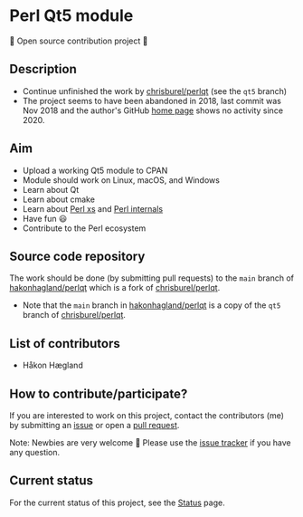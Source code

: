 # Perl Qt5 module

:camel: Open source contribution project :camel:

## Description
- Continue unfinished the work
  by [chrisburel/perlqt](https://github.com/chrisburel/perlqt) (see   the `qt5` branch)
- The project seems to have been abandoned in 2018, last commit was Nov 2018 and the
  author's GitHub
  [home page](https://github.com/chrisburel?tab=overview&from=2022-03-01&to=2022-03-03) shows
  no activity since 2020.

## Aim

- Upload a working Qt5 module to CPAN
- Module should work on Linux, macOS, and Windows
- Learn about Qt
- Learn about cmake
- Learn about [Perl xs](https://perldoc.perl.org/perlxs)
  and [Perl internals](https://perldoc.perl.org/perlapi)
- Have fun :smiley:
- Contribute to the Perl ecosystem

## Source code repository

The work should be done (by submitting pull requests)
to the `main` branch
of [hakonhagland/perlqt](https://github.com/hakonhagland/perlqt) which 
is a fork
of [chrisburel/perlqt](https://github.com/chrisburel/perlqt).
- Note that the `main` branch
  in [hakonhagland/perlqt](https://github.com/hakonhagland/perlqt) is
  a copy of the `qt5` branch of [chrisburel/perlqt](https://github.com/chrisburel/perlqt).

## List of contributors

- Håkon Hægland

## How to contribute/participate?

If you are interested to work on this project, contact the
contributors (me) by submitting an [issue](https://github.com/hakonhagland/perl-qt5-project/issues) or open a [pull request](https://github.com/hakonhagland/perl-qt5-project/pulls).

Note: Newbies are very welcome :baby: Please use
the
[issue tracker](https://github.com/hakonhagland/perl-qt5-project/issues) if
you have any question.

## Current status

For the current status of this project, see the [Status](Status.md) page.
